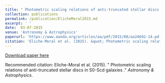 ```yaml
---
title: " Photometric scaling relations of anti-truncated stellar discs in S0-Scd galaxies "
collection: publications
permalink: /publication/ElicheMoral2015.md
excerpt: ' '
date:  03-07-2015
venue: 'Astronomy & Astrophysics'
paperurl: 'https://www.aanda.org/articles/aa/pdf/2015/08/aa24692-14.pdf'
citation: 'Eliche-Moral et al. (2015). &quot; Photometric scaling relations of anti-truncated stellar discs in S0-Scd galaxies .&quot; <i>Astronomy & Astrophysics</i>.'
---
```


[Download paper here](https://www.aanda.org/articles/aa/pdf/2015/08/aa24692-14.pdf)

Recommended citation: Eliche-Moral et al. (2015). " Photometric scaling relations of anti-truncated stellar discs in S0-Scd galaxies ." <i>Astronomy & Astrophysics</i>.
